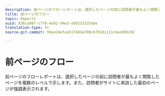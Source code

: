 ```yaml
---
description: 前ページのフローレポートは、選択したページの前に訪問者が最もよく閲覧したページを複数のレベルで示します。また、訪問者がサイトに来訪した最初のページが強調表示されます。
title: 前ページのフロー
topic: Reports
uuid: 836ca86f-c7f0-4e91-94e3-a50232325abe
translation-type: ht
source-git-commit: 99ee24efaa517e8da700c67818c111c4aa90dc02

---
```



# 前ページのフロー

前ページのフローレポートは、選択したページの前に訪問者が最もよく閲覧したページを複数のレベルで示します。また、訪問者がサイトに来訪した最初のページが強調表示されます。

